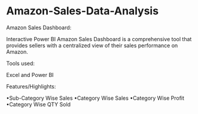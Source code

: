 # Amazon-Sales-Data-Analysis

Amazon Sales Dashboard:

Interactive Power BI Amazon Sales Dashboard is a comprehensive tool that provides sellers with a centralized view of their sales performance on Amazon.

Tools used:

Excel and Power BI

Features/Highlights:

•Sub-Category Wise Sales
•Category Wise Sales
•Category Wise Profit 
•Category Wise QTY Sold
